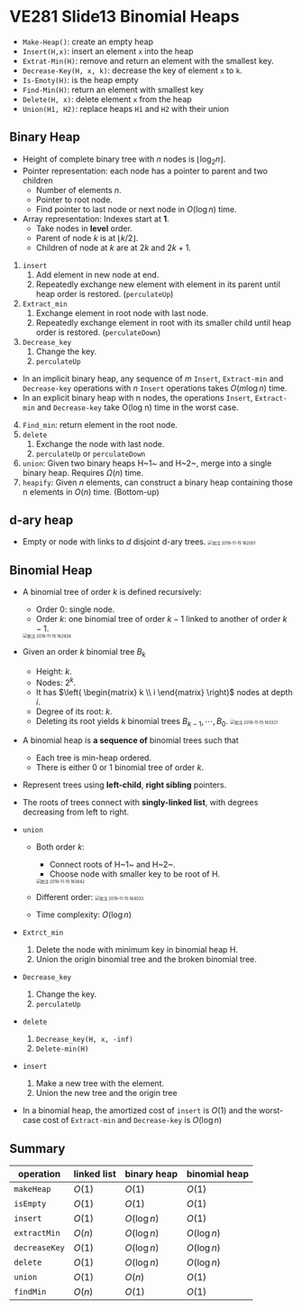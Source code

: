 # VE281 Slide13 Binomial Heaps

* `Make-Heap()`: create an empty heap
* `Insert(H,x)`: insert an element `x` into the heap
* `Extrat-Min(H)`: remove and return an element with the smallest key.
* `Decrease-Key(H, x, k)`: decrease the key of element `x` to `k`.
* `Is-Emoty(H)`: is the heap empty
* `Find-Min(H)`: return an element with smallest key
* `Delete(H, x)`: delete element `x` from the heap
* `Union(H1, H2)`: replace heaps `H1` and `H2` with their union



## Binary Heap

* Height of complete binary tree with $n$ nodes is $\lfloor \log_2 n \rfloor$.
* Pointer representation: each node has a pointer  to parent and two children
  * Number of elements $n$.
  * Pointer to root node.
  * Find pointer to last node or next node in $O(\log n)$ time.
* Array representation: Indexes start at **1**.
  *  Take nodes in **level** order.
  * Parent of node $k$ is at $\lfloor k/2 \rfloor$.
  * Children of node at $k$ are at $2k$ and $2k+1$.

1. `insert`
   1. Add element in new node at end.
   2. Repeatedly exchange new element with element in its parent until heap order is restored. (`perculateUp`)
2. `Extract_min`
   1. Exchange element in root node with last node.
   2. Repeatedly exchange element in root with its smaller child until heap order is restored. (`perculateDown`)
3. `Decrease_key`
   1. Change the key.
   2. `perculateUp`

* In an implicit binary heap, any sequence of $m$ `Insert`, `Extract-min` and `Decrease-key` operations with $n$ `Insert` operations takes $O(m\log n)$ time.
* In an explicit binary heap with n nodes, the operations  `Insert`, `Extract-min` and `Decrease-key` take O(log n) time in the worst case.

4. `Find_min`: return element in the root node.
5. `delete`
   1. Exchange the node with last node.
   2. `perculateUp` or `perculateDown`
6. `union`: Given two binary heaps H~1~ and H~2~, merge into a single binary heap. Requires $\Omega(n)$ time. 
7. `heapify`:  Given $n$ elements, can construct a binary heap containing those n elements in $O(n)$ time. (Bottom-up)



## d-ary heap

* Empty or node with links to $d$ disjoint d-ary trees.
  <img src="C:\Users\AAAA\Downloads\Typora Notes\VE281\Slide\VE281 Slide13 Binomial Heaps.assets\批注 2019-11-15 162001.png" alt="批注 2019-11-15 162001" style="zoom:50%;" />



## Binomial Heap

* A binomial tree of order $k$ is defined recursively: 

  * Order $0$: single node.
  * Order $k$: one binomial tree of order $k-1$ linked to another of order $k-1$.

  <img src="C:\Users\AAAA\Downloads\Typora Notes\VE281\Slide\VE281 Slide13 Binomial Heaps.assets\批注 2019-11-15 162934.png" alt="批注 2019-11-15 162934" style="zoom:50%;" />

* Given an order $k$ binomial tree $B_k$

  * Height: $k$.
  * Nodes: $2^k$.
  * It has $\left( \begin{matrix} k \\ i \end{matrix} \right)$ nodes at depth $i$.
  * Degree of its root: $k$.
  * Deleting its root yields $k$ binomial trees $B_{k-1}, \cdots, B_0$.
    <img src="C:\Users\AAAA\Downloads\Typora Notes\VE281\Slide\VE281 Slide13 Binomial Heaps.assets\批注 2019-11-15 163321.png" alt="批注 2019-11-15 163321" style="zoom:50%;" />

* A binomial heap is **a sequence of** binomial trees such that

  * Each tree is min-heap ordered.
  * There is either 0 or 1 binomial tree of order $k$.

* Represent trees using **left-child**, **right sibling** pointers.

* The roots of trees connect with **singly-linked list**, with degrees decreasing from left to right.

* `union`

  * Both order $k$:

    * Connect roots of H~1~ and H~2~.
    * Choose node with smaller key to be root of H.

    <img src="C:\Users\AAAA\Downloads\Typora Notes\VE281\Slide\VE281 Slide13 Binomial Heaps.assets\批注 2019-11-15 163842.png" alt="批注 2019-11-15 163842" style="zoom:50%;" />

  * Different order:
    <img src="C:\Users\AAAA\Downloads\Typora Notes\VE281\Slide\VE281 Slide13 Binomial Heaps.assets\批注 2019-11-15 164033.png" alt="批注 2019-11-15 164033" style="zoom:50%;" />

  * Time complexity: $O(\log n)$

* `Extrct_min`

  1. Delete the node with minimum key in binomial heap H.
  2. Union the origin binomial tree and the broken binomial tree.

* `Decrease_key`

  1. Change the key.
  2. `perculateUp`

* `delete`

  1. `Decrease_key(H, x, -inf)`
  2. `Delete-min(H)`

* `insert`

  1. Make a new tree with the element.
  2. Union the new tree and the origin tree

* In a binomial heap, the amortized cost of `insert` is $O(1)$ and the worst-case cost of `Extract-min` and `Decrease-key` is $O(\log n)$



## Summary

| operation     | linked list | binary heap | binomial heap |
| ------------- | ----------- | ----------- | ------------- |
| `makeHeap`    | $O(1)$      | $O(1)$      | $O(1)$        |
| `isEmpty`     | $O(1)$      | $O(1)$      | $O(1)$        |
| `insert`      | $O(1)$      | $O(\log n)$ | $O(1)$        |
| `extractMin`  | $O(n)$      | $O(\log n)$ | $O(\log n)$   |
| `decreaseKey` | $O(1)$      | $O(\log n)$ | $O(\log n)$   |
| `delete`      | $O(1)$      | $O(\log n)$ | $O(\log n)$   |
| `union`       | $O(1)$      | $O(n)$      | $O(1)$        |
| `findMin`     | $O(n)$      | $O(1)$      | $O(1)$        |

  